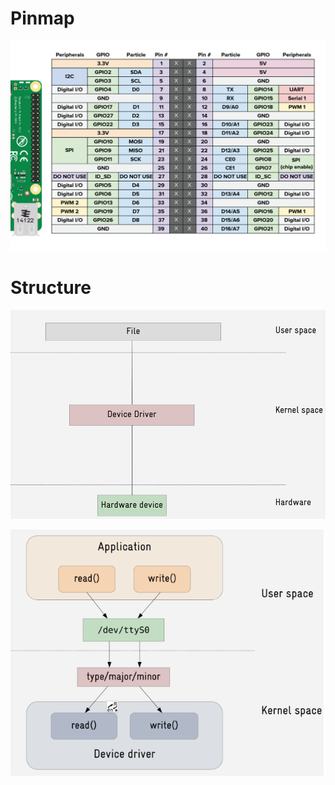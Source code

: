 # Pinmap
![image info](./image/pinmap.png)
# Structure

![image info](./image/structure_1.png)

![image info](./image/structure_2.png)